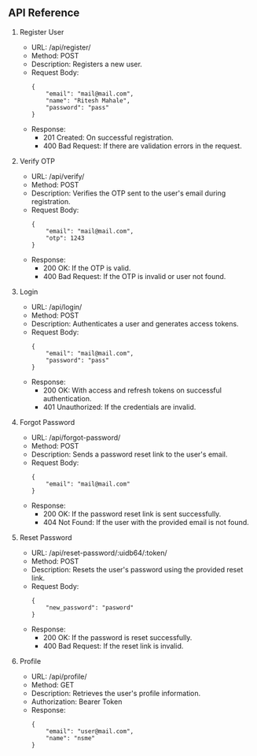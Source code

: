 API Reference
-------------

1. Register User
    - URL: /api/register/
    - Method: POST
    - Description: Registers a new user.
    - Request Body:
        ```
        {
            "email": "mail@mail.com",
            "name": "Ritesh Mahale",
            "password": "pass"
        }
    - Response:
        - 201 Created: On successful registration.
        - 400 Bad Request: If there are validation errors in the request.

2. Verify OTP
    - URL: /api/verify/
    - Method: POST
    - Description: Verifies the OTP sent to the user's email during registration.
    - Request Body:
        ```
        {
            "email": "mail@mail.com",
            "otp": 1243
        }
    - Response:
        - 200 OK: If the OTP is valid.
        - 400 Bad Request: If the OTP is invalid or user not found.

3. Login
    - URL: /api/login/
    - Method: POST
    - Description: Authenticates a user and generates access tokens.
    - Request Body:
        ```
        {
            "email": "mail@mail.com",
            "password": "pass"
        }
    - Response:
        - 200 OK: With access and refresh tokens on successful authentication.
        - 401 Unauthorized: If the credentials are invalid.

4. Forgot Password
    - URL: /api/forgot-password/
    - Method: POST
    - Description: Sends a password reset link to the user's email.
    - Request Body:
        ```
        {
            "email": "mail@mail.com"
        }
    - Response:
        - 200 OK: If the password reset link is sent successfully.
        - 404 Not Found: If the user with the provided email is not found.

5. Reset Password
    - URL: /api/reset-password/:uidb64/:token/
    - Method: POST
    - Description: Resets the user's password using the provided reset link.
    - Request Body:
        ```
        {
            "new_password": "pasword"
        }
    - Response:
        - 200 OK: If the password is reset successfully.
        - 400 Bad Request: If the reset link is invalid.

6. Profile
    - URL: /api/profile/
    - Method: GET
    - Description: Retrieves the user's profile information.
    - Authorization: Bearer Token
    - Response:
        ```
        {
            "email": "user@mail.com",
            "name": "nsme"
        }
